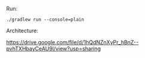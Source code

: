 Run:

`./gradlew run --console=plain`

Architecture:

https://drive.google.com/file/d/1hQdNZnXyPr_hBnZ--pvhTXHbayCeAU9l/view?usp=sharing
